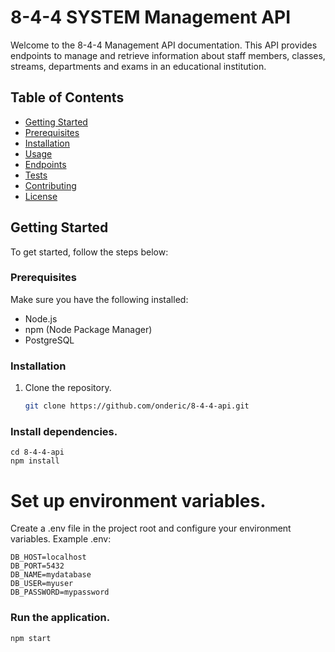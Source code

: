 # 8-4-4 SYSTEM Management API

Welcome to the 8-4-4 Management API documentation. This API provides endpoints to manage and retrieve information about staff members, classes, streams, departments and exams in an educational institution.

## Table of Contents
- [Getting Started](#getting-started)
- [Prerequisites](#prerequisites)
- [Installation](#installation)
- [Usage](#usage)
- [Endpoints](#endpoints)
- [Tests](#tests)
- [Contributing](#contributing)
- [License](#license)

## Getting Started
To get started, follow the steps below:

### Prerequisites
Make sure you have the following installed:
- Node.js
- npm (Node Package Manager)
- PostgreSQL

### Installation
1. Clone the repository.
   ```bash
   git clone https://github.com/onderic/8-4-4-api.git


### Install dependencies.
    cd 8-4-4-api
    npm install

# Set up environment variables.
  Create a .env file in the project root and configure your environment variables.
  Example .env:

    DB_HOST=localhost
    DB_PORT=5432
    DB_NAME=mydatabase
    DB_USER=myuser
    DB_PASSWORD=mypassword

### Run the application.
    npm start


